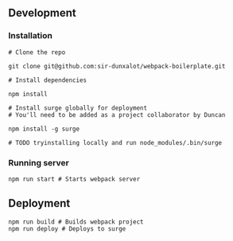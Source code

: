 ## Development

### Installation

```shell
# Clone the repo

git clone git@github.com:sir-dunxalot/webpack-boilerplate.git

# Install dependencies

npm install

# Install surge globally for deployment
# You'll need to be added as a project collaborator by Duncan

npm install -g surge

# TODO tryinstalling locally and run node_modules/.bin/surge

```

### Running server

```shell
npm run start # Starts webpack server
```

## Deployment

```shell
npm run build # Builds webpack project
npm run deploy # Deploys to surge
```

